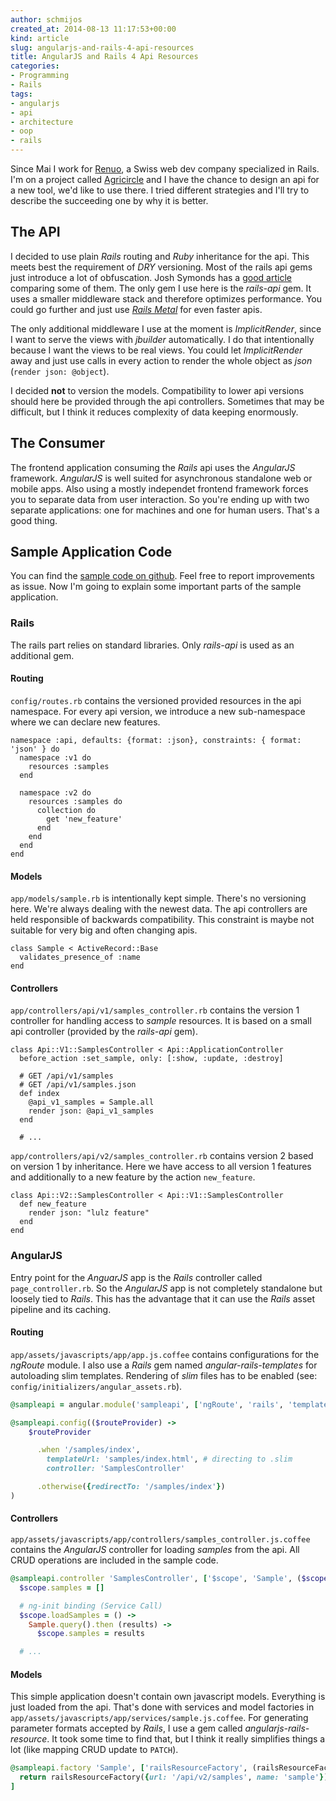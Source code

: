 ```yaml
---
author: schmijos
created_at: 2014-08-13 11:17:53+00:00
kind: article
slug: angularjs-and-rails-4-api-resources
title: AngularJS and Rails 4 Api Resources
categories:
- Programming
- Rails
tags:
- angularjs
- api
- architecture
- oop
- rails
---
```


Since Mai I work for [Renuo](https://www.renuo.ch/), a Swiss web dev company specialized in Rails. I'm on a project called [Agricircle](http://www.agricircle.com/) and I have the chance to design an api for a new tool, we'd like to use there. I tried different strategies and I'll try to describe the succeeding one by why it is better.


## The API


I decided to use plain _Rails_ routing and _Ruby_ inheritance for the api. This meets best the requirement of _DRY_ versioning. Most of the rails api gems just introduce a lot of obfuscation. Josh Symonds has a [good article](http://joshsymonds.com/blog/2013/02/22/existing-rails-api-solutions-suck/) comparing some of them. The only gem I use here is the _rails-api_ gem. It uses a smaller middleware stack and therefore optimizes performance. You could go further and just use _[Rails Metal](http://railscasts.com/episodes/150-rails-metal?view=asciicast)_ for even faster apis.

The only additional middleware I use at the moment is _ImplicitRender_, since I want to serve the views with _jbuilder_ automatically. I do that intentionally because I want the views to be real views. You could let _ImplicitRender_ away and just use calls in every action to render the whole object as _json_ (`render json: @object`).

I decided **not** to version the models. Compatibility to lower api versions should here be provided through the api controllers. Sometimes that may be difficult, but I think it reduces complexity of data keeping enormously.


## The Consumer


The frontend application consuming the _Rails_ api uses the _AngularJS_ framework. _AngularJS_ is well suited for asynchronous standalone web or mobile apps. Also using a mostly independet frontend framework forces you to separate data from user interaction. So you're ending up with two separate applications: one for machines and one for human users. That's a good thing.



## Sample Application Code


You can find the [sample code on github](https://github.com/schmijos/sample-rails-api). Feel free to report improvements as issue. Now I'm going to explain some important parts of the sample application.



### Rails


The rails part relies on standard libraries. Only _rails-api_ is used as an additional gem.



#### Routing


`config/routes.rb` contains the versioned provided resources in the api namespace. For every api version, we introduce a new sub-namespace where we can declare new features.

```rails
namespace :api, defaults: {format: :json}, constraints: { format: 'json' } do
  namespace :v1 do
    resources :samples
  end

  namespace :v2 do
    resources :samples do
      collection do
        get 'new_feature'
      end
    end
  end
end
```



#### Models


`app/models/sample.rb` is intentionally kept simple. There's no versioning here. We're always dealing with the newest data. The api controllers are held responsible of backwards compatibility. This constraint is maybe not suitable for very big and often changing apis.

```rails
class Sample < ActiveRecord::Base
  validates_presence_of :name
end
```



#### Controllers


`app/controllers/api/v1/samples_controller.rb` contains the version 1 controller for handling access to _sample_ resources. It is based on a small api controller (provided by the _rails-api_ gem).

```rails
class Api::V1::SamplesController < Api::ApplicationController
  before_action :set_sample, only: [:show, :update, :destroy]

  # GET /api/v1/samples
  # GET /api/v1/samples.json
  def index
    @api_v1_samples = Sample.all
    render json: @api_v1_samples
  end

  # ...
```

`app/controllers/api/v2/samples_controller.rb` contains version 2 based on version 1 
by inheritance. Here we have access to all version 1 features and additionally to a 
new feature by the action `new_feature`.

```rails
class Api::V2::SamplesController < Api::V1::SamplesController
  def new_feature
    render json: "lulz feature"
  end
end
```



### AngularJS


Entry point for the _AnguarJS_ app is the _Rails_ controller called `page_controller.rb`. So the _AngularJS_ app is not completely standalone but loosely tied to _Rails_. This has the advantage that it can use the _Rails_ asset pipeline and its caching.



#### Routing


`app/assets/javascripts/app/app.js.coffee` contains configurations for the _ngRoute_ module. I also use a _Rails_ gem named _angular-rails-templates_ for autoloading slim templates. Rendering of _slim_ files has to be enabled (see: `config/initializers/angular_assets.rb`).

```ruby
@sampleapi = angular.module('sampleapi', ['ngRoute', 'rails', 'templates'])

@sampleapi.config(($routeProvider) ->
    $routeProvider

      .when '/samples/index',
        templateUrl: 'samples/index.html', # directing to .slim
        controller: 'SamplesController'

      .otherwise({redirectTo: '/samples/index'})
)
```



#### Controllers


`app/assets/javascripts/app/controllers/samples_controller.js.coffee` contains the _AngularJS_ controller for loading _samples_ from the api. All CRUD operations are included in the sample code. 

```ruby
@sampleapi.controller 'SamplesController', ['$scope', 'Sample', ($scope, Sample) ->
  $scope.samples = []

  # ng-init binding (Service Call)
  $scope.loadSamples = () ->
    Sample.query().then (results) ->
      $scope.samples = results

  # ...
```



#### Models


This simple application doesn't contain own javascript models. Everything is just loaded from the api. That's done with services and model factories in `app/assets/javascripts/app/services/sample.js.coffee`. For generating parameter formats accepted by _Rails_, I use a gem called _angularjs-rails-resource_. It took some time to find that, but I think it really simplifies things a lot (like mapping CRUD update to `PATCH`).

```ruby
@sampleapi.factory 'Sample', ['railsResourceFactory', (railsResourceFactory) ->
  return railsResourceFactory({url: '/api/v2/samples', name: 'sample'});
]
```
